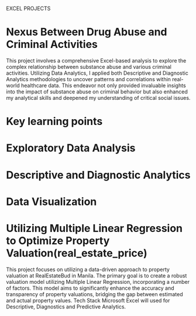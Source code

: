 EXCEL PROJECTS
# Nexus Between Drug Abuse and Criminal Activities
This project involves a comprehensive Excel-based analysis to explore the complex relationship between substance abuse and various criminal activities. Utilizing Data Analytics, I applied both Descriptive and Diagnostic Analytics methodologies to uncover patterns and correlations within real-world healthcare data. This endeavor not only provided invaluable insights into the impact of substance abuse on criminal behavior but also enhanced my analytical skills and deepened my understanding of critical social issues.
# Key learning points
# Exploratory Data Analysis
# Descriptive and Diagnostic Analytics
# Data Visualization





# Utilizing Multiple Linear Regression to Optimize Property Valuation(real_estate_price)
This project focuses on utilizing a data-driven approach to property valuation at RealEstateBud in Manila. The primary goal is to create a robust valuation model utilizing Multiple Linear Regression, incorporating a number of factors. This model aims to significantly enhance the accuracy and transparency of property valuations, bridging the gap between estimated and actual property values.
Tech Stack
Microsoft Excel will used for Descriptive, Diagnostics and Predictive Analytics.
